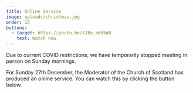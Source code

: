 ```yaml
---
title: Online Service
image: uploads/christmas.jpg
order: 15
buttons:
  - target: https://youtu.be/1JBu_eKXbWU
    text: Watch now
---
```

Due to current COVID restrictions, we have temporarily stopped meeting in person on Sunday mornings.

For Sunday 27th December, the Moderator of the Church of Scotland has produced an online service. You can watch this by clicking the button below.